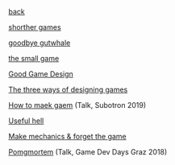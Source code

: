 [back](index)

[shorther games](shorter_games)

[goodbye gutwhale](goodbye_gutwhale)

[the small game](the_small_game)

[Good Game Design](good_game_design)

[The three ways of designing games](threeways)

<a href="https://subotron.com/veranstaltung/one-wo-man-one-cry/" target="_blank">How to maek gaem</a> (Talk, Subotron 2019)

[Useful hell](useful_hell)

[Make mechanics & forget the game](make_mechanics)

<a href="https://www.youtube.com/watch?v=vcAlQyzxRck" target="_blank">Pomgmortem</a> (Talk, Game Dev Days Graz 2018)

